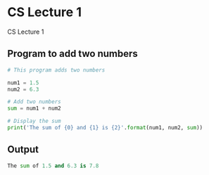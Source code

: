 # CS Lecture 1
CS Lecture 1

## Program to add two numbers
```python
# This program adds two numbers

num1 = 1.5
num2 = 6.3

# Add two numbers
sum = num1 + num2

# Display the sum
print('The sum of {0} and {1} is {2}'.format(num1, num2, sum))

```

## Output
```python
The sum of 1.5 and 6.3 is 7.8
```